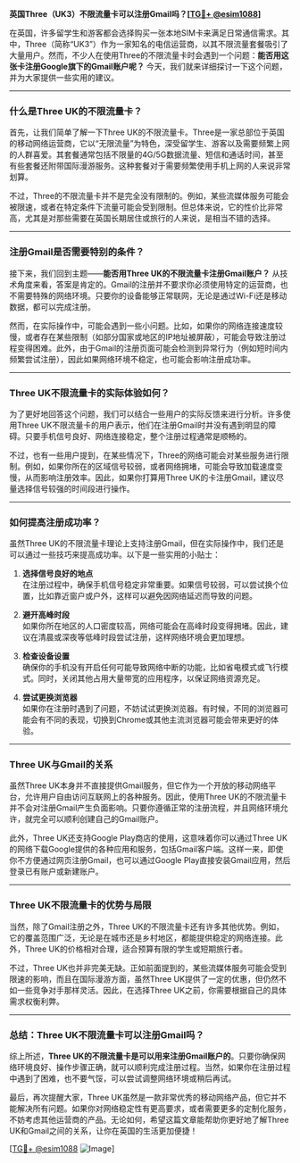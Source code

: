 **英国Three（UK3）不限流量卡可以注册Gmail吗？[[TG💪+ @esim1088](https://t.me/s/esim1088)]**

在英国，许多留学生和游客都会选择购买一张本地SIM卡来满足日常通信需求。其中，Three（简称“UK3”）作为一家知名的电信运营商，以其不限流量套餐吸引了大量用户。然而，不少人在使用Three的不限流量卡时会遇到一个问题：**能否用这张卡注册Google旗下的Gmail账户呢？** 今天，我们就来详细探讨一下这个问题，并为大家提供一些实用的建议。

---

### **什么是Three UK的不限流量卡？**

首先，让我们简单了解一下Three UK的不限流量卡。Three是一家总部位于英国的移动网络运营商，它以“无限流量”为特色，深受留学生、游客以及需要频繁上网的人群喜爱。其套餐通常包括不限量的4G/5G数据流量、短信和通话时间，甚至有些套餐还附带国际漫游服务。这种套餐对于需要频繁使用手机上网的人来说非常划算。

不过，Three的不限流量卡并不是完全没有限制的。例如，某些流媒体服务可能会被限速，或者在特定条件下流量可能会受到限制。但总体来说，它的性价比非常高，尤其是对那些需要在英国长期居住或旅行的人来说，是相当不错的选择。

---

### **注册Gmail是否需要特别的条件？**

接下来，我们回到主题——**能否用Three UK的不限流量卡注册Gmail账户？** 从技术角度来看，答案是肯定的。Gmail的注册并不要求你必须使用特定的运营商，也不需要特殊的网络环境。只要你的设备能够正常联网，无论是通过Wi-Fi还是移动数据，都可以完成注册。

然而，在实际操作中，可能会遇到一些小问题。比如，如果你的网络连接速度较慢，或者存在某些限制（如部分国家或地区的IP地址被屏蔽），可能会导致注册过程变得困难。此外，由于Gmail的注册页面可能会检测到异常行为（例如短时间内频繁尝试注册），因此如果网络环境不稳定，也可能会影响注册成功率。

---

### **Three UK不限流量卡的实际体验如何？**

为了更好地回答这个问题，我们可以结合一些用户的实际反馈来进行分析。许多使用Three UK不限流量卡的用户表示，他们在注册Gmail时并没有遇到明显的障碍。只要手机信号良好、网络连接稳定，整个注册过程通常是顺畅的。

不过，也有一些用户提到，在某些情况下，Three的网络可能会对某些服务进行限制。例如，如果你所在的区域信号较弱，或者网络拥堵，可能会导致加载速度变慢，从而影响注册效率。因此，如果你打算用Three UK的卡注册Gmail，建议尽量选择信号较强的时间段进行操作。

---

### **如何提高注册成功率？**

虽然Three UK的不限流量卡理论上支持注册Gmail，但在实际操作中，我们还是可以通过一些技巧来提高成功率。以下是一些实用的小贴士：

1. **选择信号良好的地点**  
   在注册过程中，确保手机信号稳定非常重要。如果信号较弱，可以尝试换个位置，比如靠近窗户或户外，这样可以避免因网络延迟而导致的问题。

2. **避开高峰时段**  
   如果你所在地区的人口密度较高，网络可能会在高峰时段变得拥堵。因此，建议在清晨或深夜等低峰时段尝试注册，这样网络环境会更加理想。

3. **检查设备设置**  
   确保你的手机没有开启任何可能导致网络中断的功能，比如省电模式或飞行模式。同时，关闭其他占用大量带宽的应用程序，以保证网络资源充足。

4. **尝试更换浏览器**  
   如果你在注册时遇到了问题，不妨试试更换浏览器。有时候，不同的浏览器可能会有不同的表现，切换到Chrome或其他主流浏览器可能会带来更好的体验。

---

### **Three UK与Gmail的关系**

虽然Three UK本身并不直接提供Gmail服务，但它作为一个开放的移动网络平台，允许用户自由访问互联网上的各种服务。因此，使用Three UK的不限流量卡并不会对注册Gmail产生负面影响。只要你遵循正常的注册流程，并且网络环境允许，就完全可以顺利创建自己的Gmail账户。

此外，Three UK还支持Google Play商店的使用，这意味着你可以通过Three UK的网络下载Google提供的各种应用和服务，包括Gmail客户端。这样一来，即使你不方便通过网页注册Gmail，也可以通过Google Play直接安装Gmail应用，然后登录已有账户或新建账户。

---

### **Three UK不限流量卡的优势与局限**

当然，除了Gmail注册之外，Three UK的不限流量卡还有许多其他优势。例如，它的覆盖范围广泛，无论是在城市还是乡村地区，都能提供稳定的网络连接。此外，Three UK的价格相对合理，适合预算有限的学生或短期旅行者。

不过，Three UK也并非完美无缺。正如前面提到的，某些流媒体服务可能会受到限速的影响，而且在国际漫游方面，虽然Three UK提供了一定的优惠，但仍然不如一些竞争对手那样灵活。因此，在选择Three UK之前，你需要根据自己的具体需求权衡利弊。

---

### **总结：Three UK不限流量卡可以注册Gmail吗？**

综上所述，**Three UK的不限流量卡是可以用来注册Gmail账户的**。只要你确保网络环境良好、操作步骤正确，就可以顺利完成注册过程。当然，如果你在注册过程中遇到了困难，也不要气馁，可以尝试调整网络环境或稍后再试。

最后，再次提醒大家，Three UK虽然是一款非常优秀的移动网络产品，但它并不能解决所有问题。如果你对网络稳定性有更高要求，或者需要更多的定制化服务，不妨考虑其他运营商的产品。无论如何，希望这篇文章能帮助你更好地了解Three UK和Gmail之间的关系，让你在英国的生活更加便捷！

[[TG💪+ @esim1088](https://t.me/s/esim1088) ![Image](https://i.postimg.cc/4NQfJmqS/Snipaste-2025-05-13-00-14-12.png)]